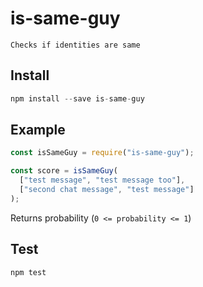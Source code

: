 # is-same-guy

```
Checks if identities are same
```

## Install

```js
npm install --save is-same-guy
```

## Example

```js
const isSameGuy = require("is-same-guy");

const score = isSameGuy(
  ["test message", "test message too"],
  ["second chat message", "test message"]
);
```

Returns probability (`0 <= probability <= 1`)

## Test

```bash
npm test
```
